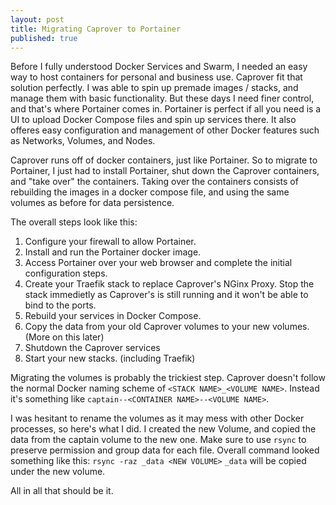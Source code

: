 ```yaml
---
layout: post
title: Migrating Caprover to Portainer
published: true
---
```


Before I fully understood Docker Services and Swarm, I needed an easy way to host containers for personal and business use.
Caprover fit that solution perfectly.
I was able to spin up premade images / stacks, and manage them with basic functionality.
But these days I need finer control, and that's where Portainer comes in.
Portainer is perfect if all you need is a UI to upload Docker Compose files and spin up services there.
It also offeres easy configuration and management of other Docker features such as Networks, Volumes, and Nodes. 

Caprover runs off of docker containers, just like Portainer.
So to migrate to Portainer, I just had to install Portainer, shut down the Caprover containers, and "take over" the containers. 
Taking over the containers consists of rebuilding the images in a docker compose file, and using the same volumes as before for data persistence.

The overall steps look like this:

1. Configure your firewall to allow Portainer. 
2. Install and run the Portainer docker image.
3. Access Portainer over your web browser and complete the initial configuration steps. 
4. Create your Traefik stack to replace Caprover's NGinx Proxy. Stop the stack immedietly as Caprover's is still running and it won't be able to bind to the ports. 
5. Rebuild your services in Docker Compose.
6. Copy the data from your old Caprover volumes to your new volumes. (More on this later)
7. Shutdown the Caprover services
8. Start your new stacks. (including Traefik)


Migrating the volumes is probably the trickiest step.
Caprover doesn't follow the normal Docker naming scheme of `<STACK NAME>_<VOLUME NAME>`. 
Instead it's something like `captain--<CONTAINER NAME>--<VOLUME NAME>`.

I was hesitant to rename the volumes as it may mess with other Docker processes, so here's what I did. 
I created the new Volume, and copied the data from the captain volume to the new one.
Make sure to use `rsync` to preserve permission and group data for each file.
Overall command looked something like this:
`rsync -raz _data <NEW VOLUME>`
`_data` will be copied under the new volume. 

All in all that should be it. 